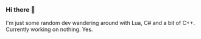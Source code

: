 ### Hi there 👋
I'm just some random dev wandering around with Lua, C# and a bit of C++.
Currently working on nothing.
Yes.
